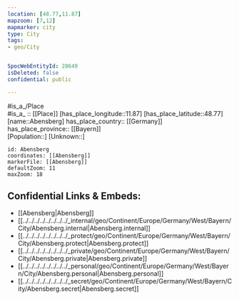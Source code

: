 ```yaml
---
location: [48.77,11.87] 
mapzoom: [7,12] 
mapmarker: city 
type: City
tags:
- geo/City


SpocWebEntityId: 28649
isDeleted: false
confidential: public

---
```

#is_a_/Place  
#is_a_ :: [[Place]] 
[has_place_longitude::11.87] 
[has_place_latitude::48.77] 
[name::Abensberg] 
has_place_country:: [[Germany]]  
has_place_province:: [[Bayern]]  
[Population::] 
[Unknown::] 


```leaflet
id: Abensberg
coordinates: [[Abensberg]] 
markerFile: [[Abensberg]] 
defaultZoom: 11 
maxZoom: 18
```


## Confidential Links & Embeds: 
- [[Abensberg|Abensberg]]  
- [[../../../../../../../../_internal/geo/Continent/Europe/Germany/West/Bayern/City/Abensberg.internal|Abensberg.internal]] 
- [[../../../../../../../../_protect/geo/Continent/Europe/Germany/West/Bayern/City/Abensberg.protect|Abensberg.protect]] 
- [[../../../../../../../../_private/geo/Continent/Europe/Germany/West/Bayern/City/Abensberg.private|Abensberg.private]] 
- [[../../../../../../../../_personal/geo/Continent/Europe/Germany/West/Bayern/City/Abensberg.personal|Abensberg.personal]] 
- [[../../../../../../../../_secret/geo/Continent/Europe/Germany/West/Bayern/City/Abensberg.secret|Abensberg.secret]] 
